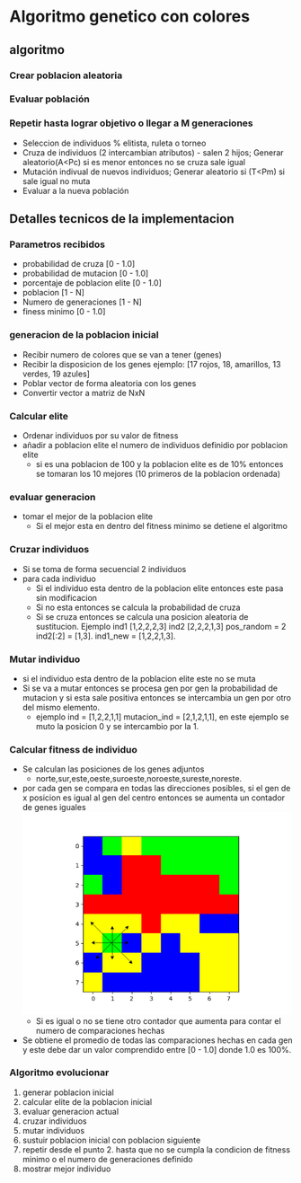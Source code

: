 # Algoritmo genetico con colores
## algoritmo
### Crear poblacion aleatoria
### Evaluar población
### Repetir hasta lograr objetivo o llegar a M generaciones
* Seleccion de individuos % elitista, ruleta o torneo
* Cruza de individuos (2 intercambian atributos) - salen 2 hijos; Generar aleatorio(A<Pc) si es menor entonces no se cruza sale igual
* Mutación indivual de nuevos individuos; Generar aleatorio si (T<Pm) si sale igual no muta
* Evaluar a la nueva población

## Detalles tecnicos de la implementacion
### Parametros recibidos
* probabilidad de cruza [0 - 1.0]
* probabilidad de mutacion [0 - 1.0] 
* porcentaje de poblacion elite [0 - 1.0] 
* poblacion [1 - N]
* Numero de generaciones [1 - N]
* finess minimo [0 - 1.0]

### generacion de la poblacion inicial
* Recibir numero de colores que se van a tener (genes)
* Recibir la disposicion de los genes ejemplo: [17 rojos, 18, amarillos, 13 verdes, 19 azules]
* Poblar vector de forma aleatoria con los genes
* Convertir vector a matriz de NxN

### Calcular elite
* Ordenar individuos por su valor de fitness
* añadir a poblacion elite el numero de individuos definidio por poblacion elite
  - si es una poblacion de 100 y la poblacion elite es de 10% entonces se tomaran los 10 mejores (10 primeros de la poblacion ordenada)

### evaluar generacion
* tomar el mejor de la poblacion elite
  - Si el mejor esta en dentro del fitness minimo se detiene el algoritmo

### Cruzar individuos
* Si se toma de forma secuencial 2 individuos
* para cada individuo
  - Si el individuo esta dentro de la poblacion elite entonces este pasa sin modificacion
  - Si no esta entonces se calcula la probabilidad de cruza
  - Si se cruza entonces se calcula una posicion aleatoria de sustitucion. Ejemplo ind1 [1,2,2,2,3] ind2 [2,2,2,1,3] pos_random = 2 ind2[:2] = [1,3]. ind1_new = [1,2,2,1,3].

### Mutar individuo
* si el individuo esta dentro de la poblacion elite este no se muta
* Si se va a mutar entonces se procesa gen por gen la probabilidad de mutacion y si esta sale positiva entonces se intercambia un gen por otro del mismo elemento.
  - ejemplo ind = [1,2,2,1,1] mutacion_ind = [2,1,2,1,1], en este ejemplo se muto la posicion 0 y se intercambio por la 1. 

### Calcular fitness de individuo
* Se calculan las posiciones de los genes adjuntos
  - norte,sur,este,oeste,suroeste,noroeste,sureste,noreste.
* por cada gen se compara en todas las direcciones posibles, si el gen de x posicion es igual al gen del centro entonces se aumenta un contador de genes iguales
 ![ejemplo grafico](algoritmo_color/img/img_1.png?raw=false "Busqueda de patrones")
  - Si es igual o no se tiene otro contador que aumenta para contar el numero de comparaciones hechas
* Se obtiene el promedio de todas las comparaciones hechas en cada gen y este debe dar un valor comprendido entre [0 - 1.0] donde 1.0 es 100%.


### Algoritmo evolucionar
1. generar poblacion inicial
2. calcular elite de la poblacion inicial
3. evaluar generacion actual
4. cruzar individuos
5. mutar individuos
6. sustuir poblacion inicial con poblacion siguiente
7. repetir desde el punto 2. hasta que no se cumpla la condicion de fitness minimo o el numero de generaciones definido
8. mostrar mejor individuo 
